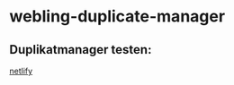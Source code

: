 # webling-duplicate-manager

## Duplikatmanager testen:
[netlify](https://webling-duplicate-manager.netlify.com/)
